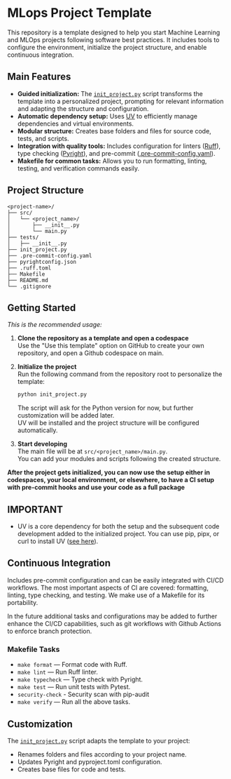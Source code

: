 # MLops Project Template

This repository is a template designed to help you start Machine Learning and MLOps projects following software best practices. It includes tools to configure the environment, initialize the project structure, and enable continuous integration.

## Main Features

- **Guided initialization:** The [`init_project.py`](init_project.py) script transforms the template into a personalized project, prompting for relevant information and adapting the structure and configuration.
- **Automatic dependency setup:** Uses [UV](https://docs.astral.sh/uv/) to efficiently manage dependencies and virtual environments.
- **Modular structure:** Creates base folders and files for source code, tests, and scripts.
- **Integration with quality tools:** Includes configuration for linters ([Ruff](.ruff.toml)), type checking ([Pyright](pyrightconfig.json)), and pre-commit ([.pre-commit-config.yaml](.pre-commit-config.yaml)).
- **Makefile for common tasks:** Allows you to run formatting, linting, testing, and verification commands easily.

## Project Structure

```
<project-name>/
├── src/
│   └── <project_name>/
│       ├── __init__.py
│       └── main.py
├── tests/
│   ├── __init__.py
├── init_project.py
├── .pre-commit-config.yaml
├── pyrightconfig.json
├── .ruff.toml
├── Makefile
├── README.md
└── .gitignore
```

## Getting Started

*This is the recommended usage:*

1. **Clone the repository as a template and open a codespace**  
   Use the "Use this template" option on GitHub to create your own repository, and open a Github codespace on main.

2. **Initialize the project**  
   Run the following command from the repository root to personalize the template:
   ```sh
   python init_project.py
   ```
   The script will ask for the Python version for now, but further customization will be added later.  
   UV will be installed and the project structure will be configured automatically.

3. **Start developing**  
   The main file will be at `src/<project_name>/main.py`.  
   You can add your modules and scripts following the created structure.

**After the project gets initialized, you can now use the setup either in codespaces, your local environment, or elsewhere, to have a CI setup with pre-commit hooks and use your code as a full package**

## IMPORTANT
- UV is a core dependency for both the setup and the subsequent code development added to the initialized project. You can use pip, pipx, or curl to install UV ([see here](https://docs.astral.sh/uv/)).

## Continuous Integration
Includes pre-commit configuration and can be easily integrated with CI/CD workflows. The most important aspects of CI are covered: formatting, linting, type checking, and testing. We make use of a Makefile for its portability.

In the future additional tasks and configurations may be added to further enhance the CI/CD capabilities, such as git workflows with Github Actions to enforce branch protection.

### Makefile Tasks

- `make format` — Format code with Ruff.
- `make lint` — Run Ruff linter.
- `make typecheck` — Type check with Pyright.
- `make test` — Run unit tests with Pytest.
- `security-check` - Security scan with pip-audit
- `make verify` — Run all the above tasks.

## Customization
The [`init_project.py`](init_project.py) script adapts the template to your project:
- Renames folders and files according to your project name.
- Updates Pyright and pyproject.toml configuration.
- Creates base files for code and tests.
